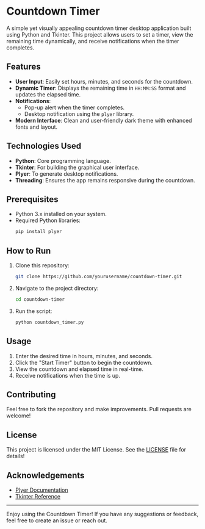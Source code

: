 # Countdown Timer

A simple yet visually appealing countdown timer desktop application built using Python and Tkinter. This project allows users to set a timer, view the remaining time dynamically, and receive notifications when the timer completes.

## Features

- **User Input**: Easily set hours, minutes, and seconds for the countdown.
- **Dynamic Timer**: Displays the remaining time in `HH:MM:SS` format and updates the elapsed time.
- **Notifications**:
  - Pop-up alert when the timer completes.
  - Desktop notification using the `plyer` library.
- **Modern Interface**: Clean and user-friendly dark theme with enhanced fonts and layout.

## Technologies Used

- **Python**: Core programming language.
- **Tkinter**: For building the graphical user interface.
- **Plyer**: To generate desktop notifications.
- **Threading**: Ensures the app remains responsive during the countdown.

## Prerequisites

- Python 3.x installed on your system.
- Required Python libraries:
  ```bash
  pip install plyer
  ```

## How to Run

1. Clone this repository:
   ```bash
   git clone https://github.com/yourusername/countdown-timer.git
   ```
2. Navigate to the project directory:
   ```bash
   cd countdown-timer
   ```
3. Run the script:
   ```bash
   python countdown_timer.py
   ```

## Usage

1. Enter the desired time in hours, minutes, and seconds.
2. Click the "Start Timer" button to begin the countdown.
3. View the countdown and elapsed time in real-time.
4. Receive notifications when the time is up.


## Contributing

Feel free to fork the repository and make improvements. Pull requests are welcome!

## License

This project is licensed under the MIT License. See the [LICENSE](LICENSE) file for details!

## Acknowledgements

- [Plyer Documentation](https://plyer.readthedocs.io/)
- [Tkinter Reference](https://docs.python.org/3/library/tkinter.html)

---

Enjoy using the Countdown Timer! If you have any suggestions or feedback, feel free to create an issue or reach out.

